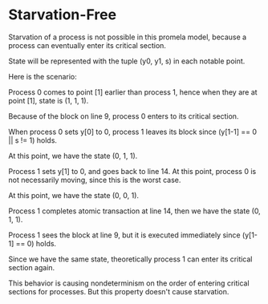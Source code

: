 # Starvation-Free
Starvation of a process is not possible in this promela model, because a process can eventually enter its critical section.

State will be represented with the tuple (y0, y1, s) in each notable point.

Here is the scenario:

Process 0 comes to point [1] earlier than process 1, hence when they are at point [1], state is (1, 1, 1).

Because of the block on line 9, process 0 enters to its critical section.

When process 0 sets y[0] to 0, process 1 leaves its block since (y[1-1] == 0 || s != 1) holds.

At this point, we have the state (0, 1, 1).

Process 1 sets y[1] to 0, and goes back to line 14. At this point, process 0 is not necessarily moving, since this is the worst case.

At this point, we have the state (0, 0, 1).

Process 1 completes atomic transaction at line 14, then we have the state (0, 1, 1).

Process 1 sees the block at line 9, but it is executed immediately since (y[1-1] == 0) holds.

Since we have the same state, theoretically process 1 can enter its critical section again.

This behavior is causing nondeterminism on the order of entering critical sections for processes. But this property doesn't cause starvation.
